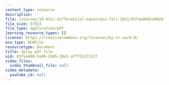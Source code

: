 ```yaml
---
content_type: resource
description: ''
file: /courses/18-03sc-differential-equations-fall-2011/83faa4085a99204528e1aff751171537_9KbpbBMThTE.pdf
file_size: 57913
file_type: application/pdf
learning_resource_types: []
license: https://creativecommons.org/licenses/by-nc-sa/4.0/
ocw_type: OCWFile
resourcetype: Document
title: 3play pdf file
uid: 83faa408-5a99-2045-28e1-aff751171537
video_files:
  video_thumbnail_file: null
video_metadata:
  youtube_id: null
---
```

